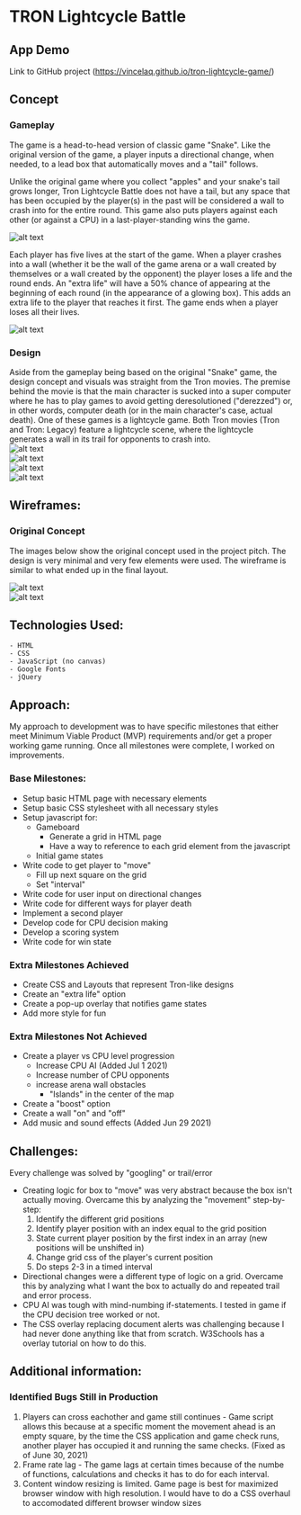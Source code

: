 # TRON Lightcycle Battle
## App Demo
Link to GitHub project (https://vincelaq.github.io/tron-lightcycle-game/)

## Concept
### Gameplay
The game is a head-to-head version of classic game "Snake". Like the original version of the game, a player inputs a directional change, when needed, to a lead box that automatically moves and a "tail" follows. 

Unlike the original game where you collect "apples" and your snake's tail grows longer, Tron Lightcycle Battle does not have a tail, but any space that has been occupied by the player(s) in the past will be considered a wall to crash into for the entire round. This game also puts players against each other (or against a CPU) in a last-player-standing wins the game. 

![alt text](images/landing.png)

Each player has five lives at the start of the game. When a player crashes into a wall (whether it be the wall of the game arena or a wall created by themselves or a wall created by the opponent) the player loses a life and the round ends. An "extra life" will have a 50% chance of appearing at the beginning of each round (in the appearance of a glowing box). This adds an extra life to the player that reaches it first. The game ends when a player loses all their lives.

![alt text](images/gameplay.png)

### Design
Aside from the gameplay being based on the original "Snake" game, the design concept and visuals was straight from the Tron movies. The premise behind the movie is that the main character is sucked into a super computer where he has to play games to avoid getting deresolutioned ("derezzed") or, in other words, computer death (or in the main character's case, actual death). One of these games is a lightcycle game. Both Tron movies (Tron and Tron: Legacy) feature a lightcycle scene, where the lightcycle generates a wall in its trail for opponents to crash into.<br>
![alt text](images/original-lightcycle.gif) <br>
![alt text](images/crash.gif) <br>
![alt text](images/legacy-lightcycle2.gif) <br>
![alt text](images/crash2.gif) <br>

## Wireframes:
### Original Concept
The images below show the original concept used in the project pitch. The design is very minimal and very few elements were used. The wireframe is similar to what ended up in the final layout.

![alt text](images/wireframe4.png) <br>
![alt text](images/wireframe3.png) <br>

## Technologies Used:
    - HTML
    - CSS
    - JavaScript (no canvas)
    - Google Fonts
    - jQuery

## Approach:
My approach to development was to have specific milestones that either meet Minimum Viable Product (MVP) requirements and/or get a proper working game running. Once all milestones were complete, I worked on improvements.

### Base Milestones:
  - Setup basic HTML page with necessary elements
  - Setup basic CSS stylesheet with all necessary styles
  - Setup javascript for:
      - Gameboard
          - Generate a grid in HTML page
          - Have a way to reference to each grid element from the javascript
      - Initial game states
  - Write code to get player to "move"
      - Fill up next square on the grid
      - Set "interval"
  - Write code for user input on directional changes
  - Write code for different ways for player death
  - Implement a second player
  - Develop code for CPU decision making
  - Develop a scoring system
  - Write code for win state

### Extra Milestones Achieved
  - Create CSS and Layouts that represent Tron-like designs
  - Create an "extra life" option
  - Create a pop-up overlay that notifies game states
  - Add more style for fun

### Extra Milestones Not Achieved
  - Create a player vs CPU level progression
      - Increase CPU AI (Added Jul 1 2021)
      - Increase number of CPU opponents
      - increase arena wall obstacles
          - "Islands" in the center of the map
  - Create a "boost" option
  - Create a wall "on" and "off"
  - Add music and sound effects (Added Jun 29 2021)

## Challenges:
Every challenge was solved by "googling" or trail/error
  - Creating logic for box to "move" was very abstract because the box isn't actually moving. Overcame this by analyzing the "movement" step-by-step:
    1. Identify the different grid positions
    2. Identify player position with an index equal to the grid position
    3. State current player position by the first index in an array (new positions will be unshifted in)
    4. Change grid css of the player's current position
    5. Do steps 2-3 in a timed interval
  - Directional changes were a different type of logic on a grid. Overcame this by analyzing what I want the box to actually do and repeated trail and error process.
  - CPU AI was tough with mind-numbing if-statements. I tested in game if the CPU decision tree worked or not.
  - The CSS overlay replacing document alerts was challenging because I had never done anything like that from scratch. W3Schools has a overlay tutorial on how to do this.

## Additional information:
### Identified Bugs Still in Production
1. Players can cross eachother and game still continues - Game script allows this because at a specific moment the movement ahead is an empty square, by the time the CSS application and game check runs, another player has occupied it and running the same checks. (Fixed as of June 30, 2021)
2. Frame rate lag - The game lags at certain times because of the numbe of functions, calculations and checks it has to do for each interval. 
3. Content window resizing is limited. Game page is best for maximized browser window with high resolution. I would have to do a CSS overhaul to accomodated different browser window sizes
